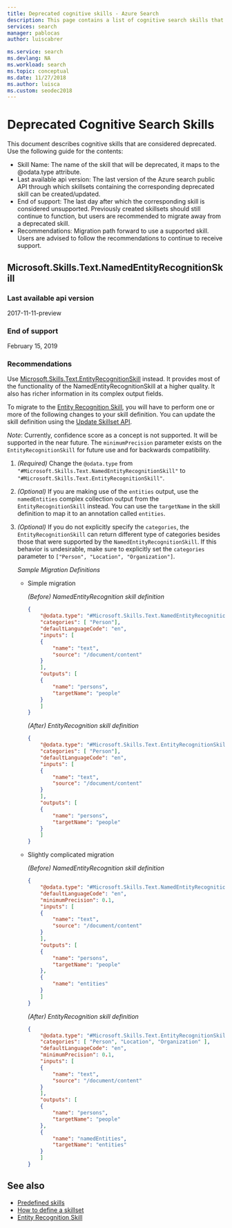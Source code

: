 ```yaml
---
title: Deprecated cognitive skills - Azure Search
description: This page contains a list of cognitive search skills that are considered deprecated and will not be supported in the near future.
services: search
manager: pablocas
author: luiscabrer

ms.service: search
ms.devlang: NA
ms.workload: search
ms.topic: conceptual
ms.date: 11/27/2018
ms.author: luisca
ms.custom: seodec2018
---
```


# Deprecated Cognitive Search Skills

This document describes cognitive skills that are considered deprecated. Use the following guide for the contents:

* Skill Name: The name of the skill that will be deprecated, it maps to the @odata.type attribute.
* Last available api version: The last version of the Azure search public API through which skillsets containing the corresponding deprecated skill can be created/updated.
* End of support: The last day after which the corresponding skill is considered unsupported. Previously created skillsets should still continue to function, but users are recommended to migrate away from a deprecated skill.
* Recommendations: Migration path forward to use a supported skill. Users are advised to follow the recommendations to continue to receive support.

## Microsoft.Skills.Text.NamedEntityRecognitionSkill

### Last available api version

2017-11-11-preview

### End of support

February 15, 2019

### Recommendations 

Use [Microsoft.Skills.Text.EntityRecognitionSkill](cognitive-search-skill-entity-recognition.md) instead. It provides most of the functionality of the NamedEntityRecognitionSkill at a higher quality. It also has richer information in its complex output fields.

To migrate to the [Entity Recognition Skill](cognitive-search-skill-entity-recognition.md), you will have to perform one or more of the following changes to your skill definition. You can update the skill definition using the [Update Skillset API](https://docs.microsoft.com/rest/api/searchservice/update-skillset).

_Note_: Currently, confidence score as a concept is not supported. It will be supported in the near future. The `minimumPrecision` parameter exists on the `EntityRecognitionSkill` for future use and for backwards compatibility.

1. *(Required)* Change the `@odata.type` from `"#Microsoft.Skills.Text.NamedEntityRecognitionSkill"` to `"#Microsoft.Skills.Text.EntityRecognitionSkill"`.

2. *(Optional)* If you are making use of the `entities` output, use the `namedEntities` complex collection output from the `EntityRecognitionSkill` instead. You can use the `targetName` in the skill definition to map it to an annotation called `entities`.

3. *(Optional)* If you do not explicitly specify the `categories`, the `EntityRecognitionSkill` can return different type of categories besides those that were supported by the `NamedEntityRecognitionSkill`. If this behavior is undesirable, make sure to explicitly set the `categories` parameter to `["Person", "Location", "Organization"]`.

    _Sample Migration Definitions_

    * Simple migration

        _(Before) NamedEntityRecognition skill definition_
        ```json
        {
            "@odata.type": "#Microsoft.Skills.Text.NamedEntityRecognitionSkill",
            "categories": [ "Person"],
            "defaultLanguageCode": "en",
            "inputs": [
            {
                "name": "text",
                "source": "/document/content"
            }
            ],
            "outputs": [
            {
                "name": "persons",
                "targetName": "people"
            }
            ]
        }
        ```
        _(After) EntityRecognition skill definition_
        ```json
        {
            "@odata.type": "#Microsoft.Skills.Text.EntityRecognitionSkill",
            "categories": [ "Person"],
            "defaultLanguageCode": "en",
            "inputs": [
            {
                "name": "text",
                "source": "/document/content"
            }
            ],
            "outputs": [
            {
                "name": "persons",
                "targetName": "people"
            }
            ]
        }
        ```
    
    * Slightly complicated migration

        _(Before) NamedEntityRecognition skill definition_
        ```json
        {
            "@odata.type": "#Microsoft.Skills.Text.NamedEntityRecognitionSkill",
            "defaultLanguageCode": "en",
            "minimumPrecision": 0.1,
            "inputs": [
            {
                "name": "text",
                "source": "/document/content"
            }
            ],
            "outputs": [
            {
                "name": "persons",
                "targetName": "people"
            },
            {
                "name": "entities"
            }
            ]
        }
        ```
        _(After) EntityRecognition skill definition_
        ```json
        {
            "@odata.type": "#Microsoft.Skills.Text.EntityRecognitionSkill",
            "categories": [ "Person", "Location", "Organization" ],
            "defaultLanguageCode": "en",
            "minimumPrecision": 0.1,
            "inputs": [
            {
                "name": "text",
                "source": "/document/content"
            }
            ],
            "outputs": [
            {
                "name": "persons",
                "targetName": "people"
            },
            {
                "name": "namedEntities",
                "targetName": "entities"
            }
            ]
        }
        ```

## See also

+ [Predefined skills](cognitive-search-predefined-skills.md)
+ [How to define a skillset](cognitive-search-defining-skillset.md)
+ [Entity Recognition Skill](cognitive-search-skill-entity-recognition.md)
